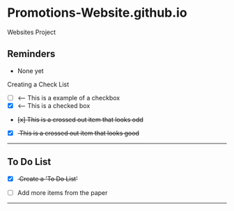 # Promotions-Website.github.io
Websites Project

## Reminders
- None yet

Creating a Check List
- [ ] <-- This is a example of a checkbox
- [x] <-- This is a checked box
- <del> [x] This is a crossed out item that looks odd </del>
- [x] <del> This is a crossed out item that looks good </del>

---

## To Do List
- [x] <del> Create a 'To Do List' </del>
- [ ] Add more items from the paper


---
